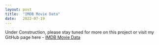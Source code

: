 ```yaml
---
layout: post
title:  "IMDB Movie Data"
date:   2022-07-19
---
```


<p class="intro"><span class="dropcap">U</span>nder Construction, please stay tuned for more on this project or visit my GitHub page here - <a href="[https://github.com/jeangarcia77/Project-4](https://github.com/jeangarcia77/Project-3)">IMDB Movie Data</a></p>


<br>
